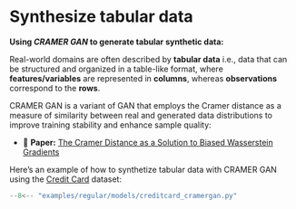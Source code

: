 # Synthesize tabular data

**Using *CRAMER GAN* to generate tabular synthetic data:**

Real-world domains are often described by **tabular data** i.e., data that can be structured and organized in a table-like format, where **features/variables** are represented in **columns**, whereas **observations** correspond to the **rows**.

CRAMER GAN is a variant of GAN that employs the Cramer distance as a measure of similarity between real and generated data distributions to improve training stability and enhance sample quality:

- 📑 **Paper:** [The Cramer Distance as a Solution to Biased Wasserstein Gradients](https://arxiv.org/abs/1705.10743)

Here’s an example of how to synthetize tabular data with CRAMER GAN using the [Credit Card](https://www.openml.org/search?type=data&sort=runs&id=1597&status=active) dataset:


```python
--8<-- "examples/regular/models/creditcard_cramergan.py"
```
